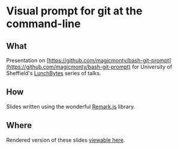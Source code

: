 # Visual prompt for git at the command-line

## What
Presentation on 
[https://github.com/magicmonty/bash-git-prompt](https://github.com/magicmonty/bash-git-prompt)
for
University of Sheffield's [LunchBytes](https://rse.shef.ac.uk/events/lunchbytes-2022-05-19.html) series of talks.

## How
Slides written using the wonderful [Remark.js](https://remarkjs.com/) library.

## Where
Rendered version of these slides [viewable here](https://willfurnass.github.io/lunchbytes-git-prompt).
